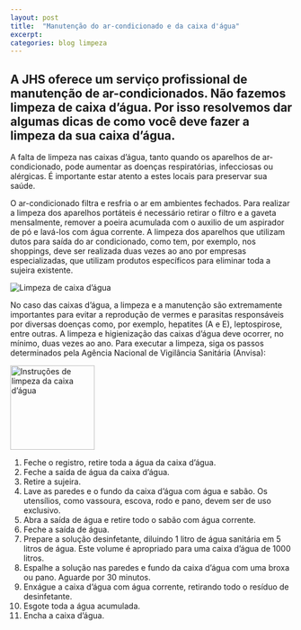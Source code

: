 ```yaml
---
layout: post
title:  "Manutenção do ar-condicionado e da caixa d'água"
excerpt: 
categories: blog limpeza
---
```


## A JHS oferece um serviço profissional de manutenção de ar-condicionados. Não fazemos limpeza de caixa  d’água. Por isso resolvemos dar algumas dicas de como você deve fazer a limpeza da sua caixa d’água.

A falta de limpeza nas caixas d’água, tanto quando os aparelhos de ar-condicionado, pode aumentar as doenças respiratórias, infecciosas ou alérgicas. É importante estar atento a estes locais para preservar sua saúde.

O ar-condicionado filtra e resfria o ar em ambientes fechados. Para realizar a limpeza dos aparelhos portáteis é necessário retirar o filtro e a gaveta mensalmente, remover a poeira acumulada com o auxilio de um aspirador de pó e lavá-los com água corrente. A limpeza dos aparelhos que utilizam dutos para saída do ar condicionado, como tem, por exemplo, nos shoppings, deve ser realizada duas vezes ao ano por empresas especializadas, que utilizam produtos específicos para eliminar toda a sujeira existente.

<img src="https://c2.staticflickr.com/8/7345/28231745376_3f813a8734_c.jpg" alt="Limpeza de caixa d’água">

No caso das caixas d’água, a limpeza e a manutenção são extremamente importantes para evitar a reprodução de vermes e parasitas responsáveis por diversas doenças como, por exemplo, hepatites (A e E), leptospirose, entre outras. A limpeza e higienização das caixas d’água deve ocorrer, no mínimo, duas vezes ao ano. Para executar a limpeza, siga os passos determinados pela Agência Nacional de Vigilância Sanitária (Anvisa):

<div class="inner"><img src="https://c1.staticflickr.com/9/8622/28162096502_5e1abcd2cb.jpg" alt="Instruções de limpeza da caixa d’água" class="left" width="150"></div>

1. Feche o registro, retire toda a água da caixa d’água.
1. Feche a saída de água da caixa d’água.
1. Retire a sujeira.
1. Lave as paredes e o fundo da caixa d’água com água e sabão. Os utensílios, como vassoura, escova, rodo e pano, devem ser de uso exclusivo.
1. Abra a saída de água e retire todo o sabão com água corrente.
1. Feche a saída de água.
1. Prepare a solução desinfetante, diluindo 1 litro de água sanitária em 5 litros de água. Este volume é apropriado para uma caixa d’água de 1000 litros.
1. Espalhe a solução nas paredes e fundo da caixa d’água com uma broxa ou pano. Aguarde por 30 minutos.
1. Enxágue a caixa d’água com água corrente, retirando todo o resíduo de desinfetante.
1. Esgote toda a água acumulada.
1. Encha a caixa d’água.